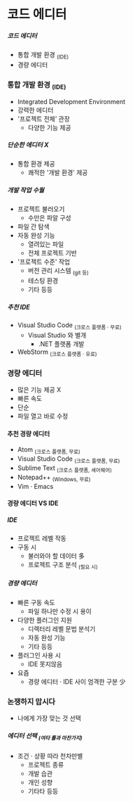 코드 에디터
==========

##### 코드 에디터
- 통합 개발 환경 <sub>(IDE)</sub>
- 경량 에디터

### 통합 개발 환경 <sub>(IDE)</sub>
- Integrated Development Environment
- 강력한 에디터
- '프로젝트 전체’ 관장
  - 다양한 기능 제공

##### 단순한 에디터 X
- 통합 환경 제공
  - 쾌적한 '개발 환경' 제공

##### 개발 작업 수월
- 프로젝트 불러오기
  - 수만은 파알 구성
- 파일 간 탐색
- 자동 완성 기능
  - 열려있는 파일
  - 전체 프로젝트 기반
- '프로젝트 수준' 작업
  - 버전 관리 시스템 <sub>(git 등)</sub>
  - 테스팅 환경
  - 기타 등등

##### 추천 IDE
- Visual Studio Code <sub>(크로스 플랫폼 · 무료)</sub>
  - Visual Studio 와 별개
    - .NET 플랫폼 개발
- WebStorm <sub>(크로스 플랫폼 · 유료)</sub>

### 경량 에디터
- 많은 기능 제공 X
- 빠른 속도
- 단순
- 파일 열고 바로 수정

#### 추천 경량 에디터
- Atom <sub>(크로스 플랫폼, 무료)</sub> 
- Visual Studio Code <sub>(크로스 플랫폼, 무료)</sub> 
- Sublime Text <sub>(크로스 플랫폼, 셰어웨어)</sub> 
- Notepad++ <sub>(Windows, 무료)</sub>
- Vim · Emacs

#### 경량 에디터 VS IDE

##### IDE
- 프로젝트 레벨 작동
- 구동 시
  - 불러와야 할 데이터 多
  - 프로젝트 구조 분석 <sub>(필요 시)</sub>

##### 경량 에디터
- 빠른 구동 속도
  - 파일 하나만 수정 시 용이
- 다양한 플러그인 지원
  - 디렉터리 레벨 문법 분석기
  - 자동 완성 기능
  - 기타 등등
- 플러그인 사용 시
  - IDE 못지않음
- 요즘
  - 경량 에디터 · IDE 사이 엄격한 구분 少

### 논쟁하지 맙시다
- 나에게 가장 맞는 것 선택

##### 에디터 선택 <sub>(여타 툴과 마찬가지)</sub>
- 조건 · 상황 따라 천차만별
  - 프로젝트 종류
  - 개발 습관
  - 개인 성향
  - 기타타 등등
